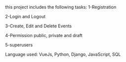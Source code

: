 this project includes the following tasks:
1-Registration

2-Login and Logout

3-Create, Edit and Delete Events

4-Permission public, private and draft

5-superusers

Language used: VueJs, Python, Django, JavaScript, SQL
